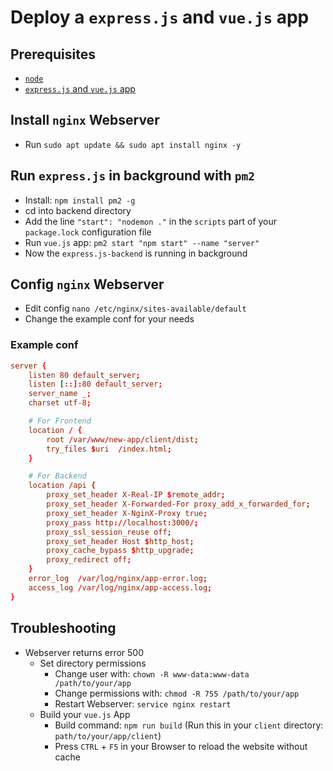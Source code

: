# Deploy a `express.js` and `vue.js` app

## Prerequisites

- [`node`](./node-install.md)
- [`express.js` and `vue.js` app](./create-express-vue-app.md)

## Install `nginx` Webserver

- Run `sudo apt update && sudo apt install nginx -y`

## Run `express.js` in background with `pm2`

- Install: `npm install pm2 -g`
- cd into backend directory
- Add the line `"start": "nodemon ."` in the `scripts` part of your `package.lock` configuration file
- Run `vue.js` app: `pm2 start "npm start" --name "server"`
- Now the `express.js-backend` is running in background

## Config `nginx` Webserver

- Edit config `nano /etc/nginx/sites-available/default`
- Change the example conf for your needs

### Example conf

``` conf
server {
    listen 80 default_server;
    listen [::]:80 default_server;
    server_name _;
    charset utf-8;

    # For Frontend
    location / {
        root /var/www/new-app/client/dist;
        try_files $uri  /index.html;
    }

    # For Backend
    location /api {
        proxy_set_header X-Real-IP $remote_addr;
        proxy_set_header X-Forwarded-For proxy_add_x_forwarded_for;
        proxy_set_header X-NginX-Proxy true;
        proxy_pass http://localhost:3000/;
        proxy_ssl_session_reuse off;
        proxy_set_header Host $http_host;
        proxy_cache_bypass $http_upgrade;
        proxy_redirect off;
    }
    error_log  /var/log/nginx/app-error.log;
    access_log /var/log/nginx/app-access.log;
}
```

## Troubleshooting

- Webserver returns error 500
  - Set directory permissions
    - Change user with: `chown -R www-data:www-data /path/to/your/app`
    - Change permissions with: `chmod -R 755 /path/to/your/app`
    - Restart Webserver: `service nginx restart`
  - Build your `vue.js` App
    - Build command: `npm run build` (Run this in your `client` directory: `path/to/your/app/client`)
    - Press `CTRL` + `F5` in your Browser to reload the website without cache
